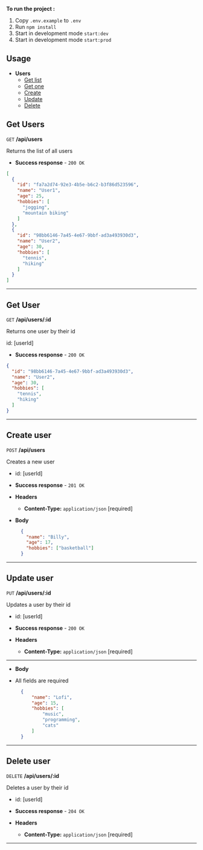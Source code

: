 **To run the project :**

1. Copy `.env.example` to `.env`
2. Run `npm install`
3. Start in development mode `start:dev`
4. Start in development mode `start:prod`

## Usage

- **Users**
    - [Get list](#get-users)
    - [Get one](#get-user)
    - [Create](#create-user)
    - [Update](#update-user)
    - [Delete](#delete-user)

    

**Get Users**
----

`GET` **/api/users**

Returns the list of all users
* **Success response** - `200 OK`

```json
[
  {
    "id": "fa7a2d74-92e3-4b5e-b6c2-b3f86d523596",
    "name": "User1",
    "age": 25,
    "hobbies": [
      "jogging",
      "mountain biking"
    ]
  },
  {
    "id": "98bb6146-7a45-4e67-9bbf-ad3a493930d3",
    "name": "User2",
    "age": 30,
    "hobbies": [
      "tennis",
      "hiking"
    ]
  }
]
   ```
---

**Get User**
----

`GET` **/api/users/:id**

Returns one user by their id

id: [userId]
* **Success response** - `200 OK`

```json
{
  "id": "98bb6146-7a45-4e67-9bbf-ad3a493930d3",
  "name": "User2",
  "age": 30,
  "hobbies": [
    "tennis",
    "hiking"
  ]
}
   ```
---

**Create user**
---
`POST` **/api/users**

Creates a new user
- id: [userId]

* **Success response** - `201 OK`

* **Headers**
    - **Content-Type:** `application/json` [required]
  

* **Body**
  ```json
    {
      "name": "Billy",
      "age": 17,
      "hobbies": ["basketball"]
    }
  ```
---

**Update user**
---
`PUT` **/api/users/:id**

Updates a user by their id
- id: [userId]

* **Success response** - `200 OK`

* **Headers**

    - **Content-Type:** `application/json` [required]
  
---
* **Body**

* All fields are required
  ```json
    {
        "name": "Lofi",
        "age": 15,
        "hobbies": [
            "music",
            "programming",
            "cats"
        ]
    }
  ```
---

**Delete user**
---


`DELETE` **/api/users/:id**

Deletes a user by their id

- id: [userId]
* **Success response** - `204 OK`

* **Headers**

    - **Content-Type:** `application/json` [required]

---
